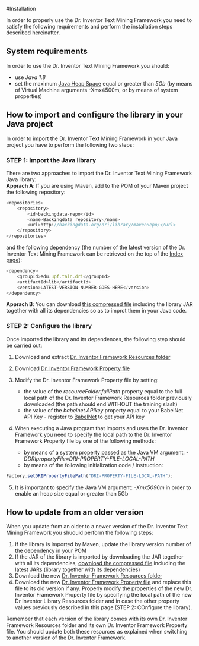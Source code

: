#Installation

In order to properly use the Dr. Inventor Text Mining Framework you need to satisfy the following requirements and perform the installation steps described hereinafter.

## System requirements
In order to use the Dr. Inventor Text Mining Framework you should:
*  use *Java 1.8*
*  set the maximum [Java Heap Space](https://www.mkyong.com/Java/find-out-your-Java-heap-memory-size/) equal or greater than *5Gb* (by means of Virtual Machine arguments -Xmx4500m, or by means of system properties)


## How to import and configure the library in your Java project

In order to import the Dr. Inventor Text Mining Framework in your Java project you have to perform the following two steps:

### STEP 1: Import the Java library
There are two approaches to import the Dr. Inventor Text Mining Framework Java library:  
**Apprach A**: If you are using Maven, add to the POM of your Maven project the following repository:  
```javascript
<repositories>
	<repository>
		<id>backingdata-repo</id>
		<name>Backingdata repository</name>
		<url>http://backingdata.org/dri/library/mavenRepo/</url>
	</repository>
</repositories>
```  
and the following dependency (the number of the latest version of the Dr. Inventor Text Mining Framework can be retrieved on the top of the [Index page](Index)):  
```javascript
<dependency>
	<groupId>edu.upf.taln.dri</groupId>
	<artifactId>lib</artifactId>
	<version>LATEST-VERSION-NUMBER-GOES-HERE</version>
</dependency>
```  
**Apprach B**: You can download [this compressed file](http://backingdata.org/dri/library/latest/jarWithDeps.html) including the library JAR together with all its dependencies so as to improt them in your Java code.

### STEP 2: Configure the library
Once imported the library and its dependences, the following step should be carried out:
 1. Download and extract [Dr. Inventor Framework Resources folder](http://backingdata.org/dri/library/latest/resourceFolder.html)

 2. Download [Dr. Inventor Framework Property file](http://backingdata.org/dri/library/latest/configurationFile.html)

 3. Modify the Dr. Inventor Framework Property file by setting:

     + the value of the _resourceFolder.fullPath_ property equal to the full local path of the Dr. Inventor Framework Resources folder previously downloaded (the path should end WITHOUT the training slash)
     + the value of the _babelnet.APIkey_ property equal to your BabelNet API Key - register to [BabelNet](http://babelnet.org/) to get your API key

 4. When executing a Java program that imports and uses the Dr. Inventor Framework you need to specify the local path to the Dr. Inventor Framework Property file by one of the following methods:

     + by means of a system property passed as the Java VM argument: _-DDRIpropertyFile=DRI-PROPERTY-FILE-LOCAL-PATH_
     + by means of the following initialization code / instruction:
   ```javascript
   Factory.setDRIPropertyFilePath("DRI-PROPERTY-FILE-LOCAL-PATH");
   ```

 5. It is important to specify the Java VM argument: _-Xmx5096m_ in order to enable an heap size equal or greater than 5Gb
 

## How to update from an older version
When you update from an older to a newer version of the Dr. Inventor Text Mining Framework you shuould perform the following steps:
1.  If the library is imported by Maven, update the library version number of the dependency in your POM
2.  If the JAR of the library is imported by downloading the JAR together with all its dependencies, [download the compressed file](http://backingdata.org/dri/library/latest/jarWithDeps.html) including the latest JARs (library together with its dependencies)
3.  Download the new [Dr. Inventor Framework Resources folder](http://backingdata.org/dri/library/latest/resourceFolder.html)
4.  Download the new [Dr. Inventor Framework Property file](http://backingdata.org/dri/library/latest/configurationFile.html) and replace this file to its old version if any. Properly modify the properties of the new Dr. Inventor Framework Property file by specifying the local path of the new Dr Inventor Library Resources folder and in case the other property values previously described in this page (STEP 2: COnfigure the library).

Remember that each version of the library comes with its own Dr. Inventor Framework Resources folder and its own Dr. Inventor Framework Property file. You should update both these resources as explained when switching to another version of the Dr. Inventor Framework.
